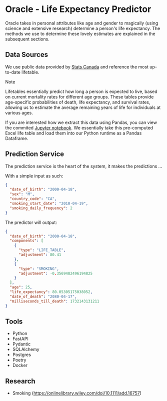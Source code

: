 # Oracle - Life Expectancy Predictor

Oracle takes in personal attributes like age and gender to magically (using science and extensive research) determine a person's life expectancy. The methods we use to determine these lovely estimates are explained in the subsequent sections.

## Data Sources

We use public data provided by [Stats Canada](https://www150.statcan.gc.ca/n1/en/catalogue/84-537-X) and reference the most up-to-date lifetable.

> [!NOTE]
> Lifetables essentially predict how long a person is expected to live, based on current mortality rates for different age groups. These tables provide age-specific probabilities of death, life expectancy, and survival rates, allowing us to estimate the average remaining years of life for individuals at various ages.

If you are interested how we extract this data using Pandas, you can view the commited [Jupyter notebook](https://github.com/payamyek/oracle/blob/13ecbd2ccf9c50e2eff7dcba799a527559c6a273/notebooks/life_table.ipynb). We essentially take this pre-computed Excel life table and load them into our Python runtime as a Pandas Dataframe.

## Prediction Service

The prediction service is the heart of the system, it makes the predictions ...

With a simple input as such:

```json
{
  "date_of_birth": "2000-04-18",
  "sex": "M",
  "country_code": "CA",
  "smoking_start_date": "2010-04-19",
  "smoking_daily_frequency": 2
}
```

The predictor will output:

```json
{
  "date_of_birth": "2000-04-18",
  "components": [
    {
      "type": "LIFE_TABLE",
      "adjustment": 80.41
    },
    {
      "type": "SMOKING",
      "adjustment": -0.3569482496194825
    }
  ],
  "age": 25,
  "life_expectancy": 80.05305175038052,
  "date_of_death": "2080-04-17",
  "milliseconds_till_death": 1732143131211
}
```

## Tools

- Python
- FastAPI
- Pydantic
- SQLAlchemy
- Postgres
- Poetry
- Docker

## Research

- Smoking (https://onlinelibrary.wiley.com/doi/10.1111/add.16757)
